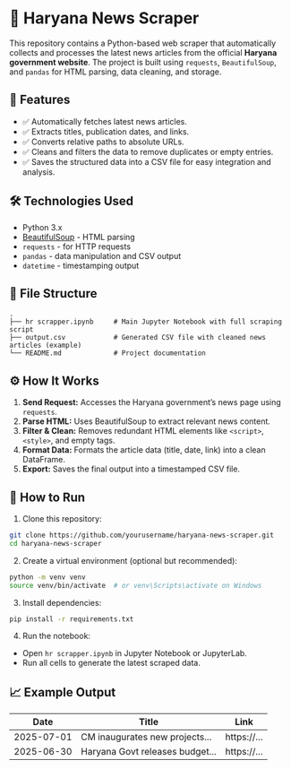 
# 📰 Haryana News Scraper

This repository contains a Python-based web scraper that automatically collects and processes the latest news articles from the official **Haryana government website**. The project is built using `requests`, `BeautifulSoup`, and `pandas` for HTML parsing, data cleaning, and storage.

## 📌 Features

* ✅ Automatically fetches latest news articles.
* ✅ Extracts titles, publication dates, and links.
* ✅ Converts relative paths to absolute URLs.
* ✅ Cleans and filters the data to remove duplicates or empty entries.
* ✅ Saves the structured data into a CSV file for easy integration and analysis.

## 🛠️ Technologies Used

* Python 3.x
* [BeautifulSoup](https://www.crummy.com/software/BeautifulSoup/bs4/doc/) - HTML parsing
* `requests` - for HTTP requests
* `pandas` - data manipulation and CSV output
* `datetime` - timestamping output

## 📂 File Structure

```
.
├── hr scrapper.ipynb     # Main Jupyter Notebook with full scraping script
├── output.csv            # Generated CSV file with cleaned news articles (example)
└── README.md             # Project documentation
```

## ⚙️ How It Works

1. **Send Request:** Accesses the Haryana government’s news page using `requests`.
2. **Parse HTML:** Uses BeautifulSoup to extract relevant news content.
3. **Filter & Clean:** Removes redundant HTML elements like `<script>`, `<style>`, and empty tags.
4. **Format Data:** Formats the article data (title, date, link) into a clean DataFrame.
5. **Export:** Saves the final output into a timestamped CSV file.

## 🚀 How to Run

1. Clone this repository:

```bash
git clone https://github.com/yourusername/haryana-news-scraper.git
cd haryana-news-scraper
```

2. Create a virtual environment (optional but recommended):

```bash
python -m venv venv
source venv/bin/activate  # or venv\Scripts\activate on Windows
```

3. Install dependencies:

```bash
pip install -r requirements.txt
```

4. Run the notebook:

* Open `hr scrapper.ipynb` in Jupyter Notebook or JupyterLab.
* Run all cells to generate the latest scraped data.

## 📈 Example Output

| Date       | Title                           | Link         |
| ---------- | ------------------------------- | ------------ |
| 2025-07-01 | CM inaugurates new projects...  | https\://... |
| 2025-06-30 | Haryana Govt releases budget... | https\://... |

